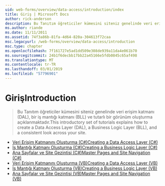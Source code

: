 ```yaml
---
uid: web-forms/overview/data-access/introduction/index
title: Giriş | Microsoft Docs
author: rick-anderson
description: Bu Tanıtım öğreticiler kümesini siteniz genelinde veri erişim katmanı (DAL), bir iş mantığı katmanı (BLL) ve tutarlı bir görünüm oluşturma açıklanmaktadır.
ms.author: riande
ms.date: 11/11/2011
ms.assetid: 74f3a86b-81fa-4d64-820a-304613f72caa
msc.legacyurl: /web-forms/overview/data-access/introduction
msc.type: chapter
ms.openlocfilehash: 7f161727e5ad1dd509e308de939a11da4e061b70
ms.sourcegitcommit: 24b1f6decbb17bb22a45166e5fdb0845c65af498
ms.translationtype: MT
ms.contentlocale: tr-TR
ms.lasthandoff: 03/01/2019
ms.locfileid: "57796901"
---
```

<a name="introduction"></a><span data-ttu-id="2f7e2-103">Giriş</span><span class="sxs-lookup"><span data-stu-id="2f7e2-103">Introduction</span></span>
====================
> <span data-ttu-id="2f7e2-104">Bu Tanıtım öğreticiler kümesini siteniz genelinde veri erişim katmanı (DAL), bir iş mantığı katmanı (BLL) ve tutarlı bir görünüm oluşturma açıklanmaktadır.</span><span class="sxs-lookup"><span data-stu-id="2f7e2-104">This introductory set of tutorials explains how to create a Data Access Layer (DAL), a Business Logic Layer (BLL), and a consistent look across your site.</span></span>


- [<span data-ttu-id="2f7e2-105">Veri Erişim Katmanını Oluşturma (C#)</span><span class="sxs-lookup"><span data-stu-id="2f7e2-105">Creating a Data Access Layer (C#)</span></span>](creating-a-data-access-layer-cs.md)
- [<span data-ttu-id="2f7e2-106">İş Mantığı Katmanı Oluşturma (C#)</span><span class="sxs-lookup"><span data-stu-id="2f7e2-106">Creating a Business Logic Layer (C#)</span></span>](creating-a-business-logic-layer-cs.md)
- [<span data-ttu-id="2f7e2-107">Ana Sayfalar ve Site Gezintisi (C#)</span><span class="sxs-lookup"><span data-stu-id="2f7e2-107">Master Pages and Site Navigation (C#)</span></span>](master-pages-and-site-navigation-cs.md)
- [<span data-ttu-id="2f7e2-108">Veri Erişim Katmanını Oluşturma (VB)</span><span class="sxs-lookup"><span data-stu-id="2f7e2-108">Creating a Data Access Layer (VB)</span></span>](creating-a-data-access-layer-vb.md)
- [<span data-ttu-id="2f7e2-109">İş Mantığı Katmanı Oluşturma (VB)</span><span class="sxs-lookup"><span data-stu-id="2f7e2-109">Creating a Business Logic Layer (VB)</span></span>](creating-a-business-logic-layer-vb.md)
- [<span data-ttu-id="2f7e2-110">Ana Sayfalar ve Site Gezintisi (VB)</span><span class="sxs-lookup"><span data-stu-id="2f7e2-110">Master Pages and Site Navigation (VB)</span></span>](master-pages-and-site-navigation-vb.md)
